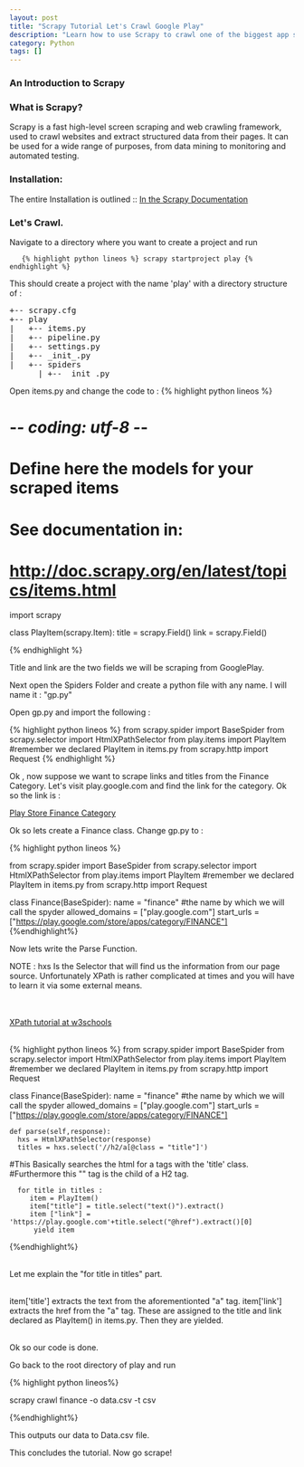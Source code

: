 ```yaml
---
layout: post
title: "Scrapy Tutorial Let's Crawl Google Play"
description: "Learn how to use Scrapy to crawl one of the biggest app stores."
category: Python
tags: []
---
```

<h3>An Introduction to Scrapy</h3>
<h3>What is Scrapy?</h3>
<p>Scrapy is a fast high-level screen scraping and web crawling framework, used to crawl websites and extract structured data from their pages. It can be used for a wide range of purposes, from data mining to monitoring and automated testing.</p>
<h3>Installation:</h3>
The entire Installation is outlined :: <a href = "http://doc.scrapy.org/en/latest/intro/install.html#intro-install"> In the Scrapy Documentation </a>

<h3>Let's Crawl.</h3>
<p>Navigate to a directory where you want to create a project and run 


       {% highlight python lineos %} scrapy startproject play {% endhighlight %}


This should create a project with the name 'play' with a directory structure of :
<pre>
+-- scrapy.cfg
+-- play
|   +-- items.py
|   +-- pipeline.py
|   +-- settings.py
|   +-- _init_.py
|   +-- spiders
      | +-- _init_.py
</pre>

Open items.py and change the code to :
 {% highlight python lineos %} 
 # -*- coding: utf-8 -*-

# Define here the models for your scraped items
#
# See documentation in:
# http://doc.scrapy.org/en/latest/topics/items.html

import scrapy


class PlayItem(scrapy.Item):
    title = scrapy.Field()
    link = scrapy.Field()
    
 {% endhighlight %}

 Title and link are the two fields we will be scraping from GooglePlay.


 Next open the Spiders Folder and create a python file with any name. I will name it : "gp.py"

Open gp.py and import the following :


     
{% highlight python lineos %} 
from scrapy.spider import BaseSpider
from scrapy.selector import HtmlXPathSelector
from play.items import PlayItem #remember we declared PlayItem in items.py
from scrapy.http import Request {% endhighlight %}

Ok , now suppose we want to scrape links and titles from the Finance Category. Let's visit play.google.com and find the link for the category. Ok so the link is :

<a href = "https://play.google.com/store/apps/category/FINANCE"> Play Store Finance Category </a>

<p>Ok so lets create a Finance class. Change gp.py to :

{% highlight python lineos %}

from scrapy.spider import BaseSpider
from scrapy.selector import HtmlXPathSelector
from play.items import PlayItem #remember we declared PlayItem in items.py
from scrapy.http import Request

class Finance(BaseSpider):
    name = "finance" #the name by which we will call the spyder
    allowed_domains    = ["play.google.com"]
    start_urls = ["https://play.google.com/store/apps/category/FINANCE"]
{%endhighlight%}

Now lets write the Parse Function.

NOTE : hxs Is the Selector that will find us the information from our page source. Unfortunately XPath is rather complicated at times and you will have to learn it via some external means.

<br></br>
<a href = "http://www.w3schools.com/XPath/"> XPath tutorial at w3schools </a>
<br></br>

{% highlight python lineos %}
from scrapy.spider import BaseSpider
from scrapy.selector import HtmlXPathSelector
from play.items import PlayItem #remember we declared PlayItem in items.py
from scrapy.http import Request

class Finance(BaseSpider):
    name = "finance" #the name by which we will call the spyder
    allowed_domains    = ["play.google.com"]
    start_urls = ["https://play.google.com/store/apps/category/FINANCE"]

    def parse(self,response):
      hxs = HtmlXPathSelector(response)
      titles = hxs.select('//h2/a[@class = "title"]')

#This Basically searches the html for a tags with the 'title' class.
#Furthermore this "<a>" tag is the child of a H2 tag.

      for title in titles :
         item = PlayItem()
         item["title"] = title.select("text()").extract()
         item ["link"] = 'https://play.google.com'+title.select("@href").extract()[0]
          yield item


{%endhighlight%}
<br></br>


Let me explain the "for title in titles" part.
<br></br>

item['title'] extracts the text from the aforementionted "a" tag.
item['link'] extracts the href from the "a" tag.
These are assigned to the title and link declared as PlayItem() in items.py.
Then they are yielded.
<br></br>

Ok so our code is done.

Go back to the root directory of play and run 

{% highlight python lineos%}

scrapy crawl finance -o data.csv -t csv

{%endhighlight%}

This outputs our data to Data.csv file.

This concludes the tutorial. Now go scrape!


</p>
